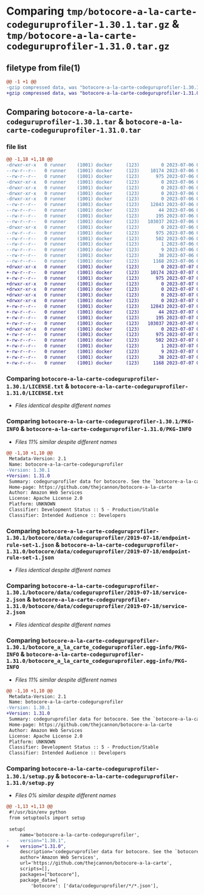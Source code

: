 # Comparing `tmp/botocore-a-la-carte-codeguruprofiler-1.30.1.tar.gz` & `tmp/botocore-a-la-carte-codeguruprofiler-1.31.0.tar.gz`

## filetype from file(1)

```diff
@@ -1 +1 @@
-gzip compressed data, was "botocore-a-la-carte-codeguruprofiler-1.30.1.tar", last modified: Thu Jul  6 01:44:51 2023, max compression
+gzip compressed data, was "botocore-a-la-carte-codeguruprofiler-1.31.0.tar", last modified: Fri Jul  7 01:43:41 2023, max compression
```

## Comparing `botocore-a-la-carte-codeguruprofiler-1.30.1.tar` & `botocore-a-la-carte-codeguruprofiler-1.31.0.tar`

### file list

```diff
@@ -1,18 +1,18 @@
-drwxr-xr-x   0 runner    (1001) docker     (123)        0 2023-07-06 01:44:51.654596 botocore-a-la-carte-codeguruprofiler-1.30.1/
--rw-r--r--   0 runner    (1001) docker     (123)    10174 2023-07-06 01:44:51.000000 botocore-a-la-carte-codeguruprofiler-1.30.1/LICENSE.txt
--rw-r--r--   0 runner    (1001) docker     (123)      975 2023-07-06 01:44:51.654596 botocore-a-la-carte-codeguruprofiler-1.30.1/PKG-INFO
-drwxr-xr-x   0 runner    (1001) docker     (123)        0 2023-07-06 01:44:51.650596 botocore-a-la-carte-codeguruprofiler-1.30.1/botocore/
-drwxr-xr-x   0 runner    (1001) docker     (123)        0 2023-07-06 01:44:51.650596 botocore-a-la-carte-codeguruprofiler-1.30.1/botocore/data/
-drwxr-xr-x   0 runner    (1001) docker     (123)        0 2023-07-06 01:44:51.650596 botocore-a-la-carte-codeguruprofiler-1.30.1/botocore/data/codeguruprofiler/
-drwxr-xr-x   0 runner    (1001) docker     (123)        0 2023-07-06 01:44:51.650596 botocore-a-la-carte-codeguruprofiler-1.30.1/botocore/data/codeguruprofiler/2019-07-18/
--rw-r--r--   0 runner    (1001) docker     (123)    12843 2023-07-06 01:44:40.000000 botocore-a-la-carte-codeguruprofiler-1.30.1/botocore/data/codeguruprofiler/2019-07-18/endpoint-rule-set-1.json
--rw-r--r--   0 runner    (1001) docker     (123)       44 2023-07-06 01:44:40.000000 botocore-a-la-carte-codeguruprofiler-1.30.1/botocore/data/codeguruprofiler/2019-07-18/examples-1.json
--rw-r--r--   0 runner    (1001) docker     (123)      195 2023-07-06 01:44:40.000000 botocore-a-la-carte-codeguruprofiler-1.30.1/botocore/data/codeguruprofiler/2019-07-18/paginators-1.json
--rw-r--r--   0 runner    (1001) docker     (123)   103037 2023-07-06 01:44:40.000000 botocore-a-la-carte-codeguruprofiler-1.30.1/botocore/data/codeguruprofiler/2019-07-18/service-2.json
-drwxr-xr-x   0 runner    (1001) docker     (123)        0 2023-07-06 01:44:51.654596 botocore-a-la-carte-codeguruprofiler-1.30.1/botocore_a_la_carte_codeguruprofiler.egg-info/
--rw-r--r--   0 runner    (1001) docker     (123)      975 2023-07-06 01:44:51.000000 botocore-a-la-carte-codeguruprofiler-1.30.1/botocore_a_la_carte_codeguruprofiler.egg-info/PKG-INFO
--rw-r--r--   0 runner    (1001) docker     (123)      502 2023-07-06 01:44:51.000000 botocore-a-la-carte-codeguruprofiler-1.30.1/botocore_a_la_carte_codeguruprofiler.egg-info/SOURCES.txt
--rw-r--r--   0 runner    (1001) docker     (123)        1 2023-07-06 01:44:51.000000 botocore-a-la-carte-codeguruprofiler-1.30.1/botocore_a_la_carte_codeguruprofiler.egg-info/dependency_links.txt
--rw-r--r--   0 runner    (1001) docker     (123)        9 2023-07-06 01:44:51.000000 botocore-a-la-carte-codeguruprofiler-1.30.1/botocore_a_la_carte_codeguruprofiler.egg-info/top_level.txt
--rw-r--r--   0 runner    (1001) docker     (123)       38 2023-07-06 01:44:51.654596 botocore-a-la-carte-codeguruprofiler-1.30.1/setup.cfg
--rw-r--r--   0 runner    (1001) docker     (123)     1168 2023-07-06 01:44:51.000000 botocore-a-la-carte-codeguruprofiler-1.30.1/setup.py
+drwxr-xr-x   0 runner    (1001) docker     (123)        0 2023-07-07 01:43:41.511120 botocore-a-la-carte-codeguruprofiler-1.31.0/
+-rw-r--r--   0 runner    (1001) docker     (123)    10174 2023-07-07 01:43:41.000000 botocore-a-la-carte-codeguruprofiler-1.31.0/LICENSE.txt
+-rw-r--r--   0 runner    (1001) docker     (123)      975 2023-07-07 01:43:41.511120 botocore-a-la-carte-codeguruprofiler-1.31.0/PKG-INFO
+drwxr-xr-x   0 runner    (1001) docker     (123)        0 2023-07-07 01:43:41.511120 botocore-a-la-carte-codeguruprofiler-1.31.0/botocore/
+drwxr-xr-x   0 runner    (1001) docker     (123)        0 2023-07-07 01:43:41.511120 botocore-a-la-carte-codeguruprofiler-1.31.0/botocore/data/
+drwxr-xr-x   0 runner    (1001) docker     (123)        0 2023-07-07 01:43:41.511120 botocore-a-la-carte-codeguruprofiler-1.31.0/botocore/data/codeguruprofiler/
+drwxr-xr-x   0 runner    (1001) docker     (123)        0 2023-07-07 01:43:41.511120 botocore-a-la-carte-codeguruprofiler-1.31.0/botocore/data/codeguruprofiler/2019-07-18/
+-rw-r--r--   0 runner    (1001) docker     (123)    12843 2023-07-07 01:43:28.000000 botocore-a-la-carte-codeguruprofiler-1.31.0/botocore/data/codeguruprofiler/2019-07-18/endpoint-rule-set-1.json
+-rw-r--r--   0 runner    (1001) docker     (123)       44 2023-07-07 01:43:28.000000 botocore-a-la-carte-codeguruprofiler-1.31.0/botocore/data/codeguruprofiler/2019-07-18/examples-1.json
+-rw-r--r--   0 runner    (1001) docker     (123)      195 2023-07-07 01:43:28.000000 botocore-a-la-carte-codeguruprofiler-1.31.0/botocore/data/codeguruprofiler/2019-07-18/paginators-1.json
+-rw-r--r--   0 runner    (1001) docker     (123)   103037 2023-07-07 01:43:28.000000 botocore-a-la-carte-codeguruprofiler-1.31.0/botocore/data/codeguruprofiler/2019-07-18/service-2.json
+drwxr-xr-x   0 runner    (1001) docker     (123)        0 2023-07-07 01:43:41.511120 botocore-a-la-carte-codeguruprofiler-1.31.0/botocore_a_la_carte_codeguruprofiler.egg-info/
+-rw-r--r--   0 runner    (1001) docker     (123)      975 2023-07-07 01:43:41.000000 botocore-a-la-carte-codeguruprofiler-1.31.0/botocore_a_la_carte_codeguruprofiler.egg-info/PKG-INFO
+-rw-r--r--   0 runner    (1001) docker     (123)      502 2023-07-07 01:43:41.000000 botocore-a-la-carte-codeguruprofiler-1.31.0/botocore_a_la_carte_codeguruprofiler.egg-info/SOURCES.txt
+-rw-r--r--   0 runner    (1001) docker     (123)        1 2023-07-07 01:43:41.000000 botocore-a-la-carte-codeguruprofiler-1.31.0/botocore_a_la_carte_codeguruprofiler.egg-info/dependency_links.txt
+-rw-r--r--   0 runner    (1001) docker     (123)        9 2023-07-07 01:43:41.000000 botocore-a-la-carte-codeguruprofiler-1.31.0/botocore_a_la_carte_codeguruprofiler.egg-info/top_level.txt
+-rw-r--r--   0 runner    (1001) docker     (123)       38 2023-07-07 01:43:41.511120 botocore-a-la-carte-codeguruprofiler-1.31.0/setup.cfg
+-rw-r--r--   0 runner    (1001) docker     (123)     1168 2023-07-07 01:43:41.000000 botocore-a-la-carte-codeguruprofiler-1.31.0/setup.py
```

### Comparing `botocore-a-la-carte-codeguruprofiler-1.30.1/LICENSE.txt` & `botocore-a-la-carte-codeguruprofiler-1.31.0/LICENSE.txt`

 * *Files identical despite different names*

### Comparing `botocore-a-la-carte-codeguruprofiler-1.30.1/PKG-INFO` & `botocore-a-la-carte-codeguruprofiler-1.31.0/PKG-INFO`

 * *Files 11% similar despite different names*

```diff
@@ -1,10 +1,10 @@
 Metadata-Version: 2.1
 Name: botocore-a-la-carte-codeguruprofiler
-Version: 1.30.1
+Version: 1.31.0
 Summary: codeguruprofiler data for botocore. See the `botocore-a-la-carte` package for more info.
 Home-page: https://github.com/thejcannon/botocore-a-la-carte
 Author: Amazon Web Services
 License: Apache License 2.0
 Platform: UNKNOWN
 Classifier: Development Status :: 5 - Production/Stable
 Classifier: Intended Audience :: Developers
```

### Comparing `botocore-a-la-carte-codeguruprofiler-1.30.1/botocore/data/codeguruprofiler/2019-07-18/endpoint-rule-set-1.json` & `botocore-a-la-carte-codeguruprofiler-1.31.0/botocore/data/codeguruprofiler/2019-07-18/endpoint-rule-set-1.json`

 * *Files identical despite different names*

### Comparing `botocore-a-la-carte-codeguruprofiler-1.30.1/botocore/data/codeguruprofiler/2019-07-18/service-2.json` & `botocore-a-la-carte-codeguruprofiler-1.31.0/botocore/data/codeguruprofiler/2019-07-18/service-2.json`

 * *Files identical despite different names*

### Comparing `botocore-a-la-carte-codeguruprofiler-1.30.1/botocore_a_la_carte_codeguruprofiler.egg-info/PKG-INFO` & `botocore-a-la-carte-codeguruprofiler-1.31.0/botocore_a_la_carte_codeguruprofiler.egg-info/PKG-INFO`

 * *Files 11% similar despite different names*

```diff
@@ -1,10 +1,10 @@
 Metadata-Version: 2.1
 Name: botocore-a-la-carte-codeguruprofiler
-Version: 1.30.1
+Version: 1.31.0
 Summary: codeguruprofiler data for botocore. See the `botocore-a-la-carte` package for more info.
 Home-page: https://github.com/thejcannon/botocore-a-la-carte
 Author: Amazon Web Services
 License: Apache License 2.0
 Platform: UNKNOWN
 Classifier: Development Status :: 5 - Production/Stable
 Classifier: Intended Audience :: Developers
```

### Comparing `botocore-a-la-carte-codeguruprofiler-1.30.1/setup.py` & `botocore-a-la-carte-codeguruprofiler-1.31.0/setup.py`

 * *Files 0% similar despite different names*

```diff
@@ -1,13 +1,13 @@
 #!/usr/bin/env python
 from setuptools import setup
 
 setup(
     name='botocore-a-la-carte-codeguruprofiler',
-    version="1.30.1",
+    version="1.31.0",
     description='codeguruprofiler data for botocore. See the `botocore-a-la-carte` package for more info.',
     author='Amazon Web Services',
     url='https://github.com/thejcannon/botocore-a-la-carte',
     scripts=[],
     packages=["botocore"],
     package_data={
         'botocore': ['data/codeguruprofiler/*/*.json'],
```

